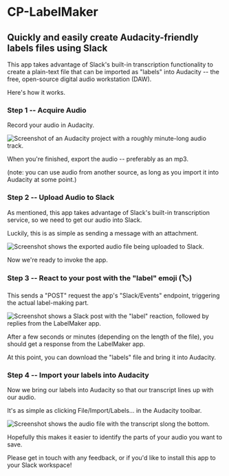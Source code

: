 # CP-LabelMaker

## Quickly and easily create Audacity-friendly labels files using Slack

This app takes advantage of Slack's built-in transcription functionality to create a plain-text file that can be imported as "labels" into Audacity -- the free, open-source digital audio workstation (DAW).

Here's how it works. 

### Step 1 -- Acquire Audio

Record your audio in Audacity. 

![Screenshot of an Audacity project with a roughly minute-long audio track.](https://github.com/torontocaper/LabelMaker/assets/79330948/5f176bf5-9769-4dcb-aff0-20a66b5700d6)

When you're finished, export the audio -- preferably as an mp3. 

(note: you can use audio from another source, as long as you import it into Audacity at some point.)

### Step 2 -- Upload Audio to Slack

As mentioned, this app takes advantage of Slack's built-in transcription service, so we need to get our audio into Slack. 

Luckily, this is as simple as sending a message with an attachment.

![Screenshot shows the exported audio file being uploaded to Slack.](https://github.com/torontocaper/LabelMaker/assets/79330948/b7cacbba-55a3-45c4-ac4f-de2956f57e79)

Now we're ready to invoke the app. 

### Step 3 -- React to your post with the "label" emoji (🏷️)

This sends a "POST" request the app's "Slack/Events" endpoint, triggering the actual label-making part.

![Screenshot shows a Slack post with the "label" reaction, followed by replies from the LabelMaker app.](https://github.com/torontocaper/LabelMaker/assets/79330948/a4d70124-d071-4cc8-8802-a572a6042b03)

After a few seconds or minutes (depending on the length of the file), you should get a response from the LabelMaker app.

At this point, you can download the "labels" file and bring it into Audacity.

### Step 4 -- Import your labels into Audacity

Now we bring our labels into Audacity so that our transcript lines up with our audio.

It's as simple as clicking File/Import/Labels... in the Audacity toolbar.

![Screenshot shows the audio file with the transcript slong the bottom.](https://github.com/torontocaper/LabelMaker/assets/79330948/c4719e44-86a3-4ed1-8c44-2f09bdc3150d)

Hopefully this makes it easier to identify the parts of your audio you want to save.

Please get in touch with any feedback, or if you'd like to install this app to your Slack workspace!
